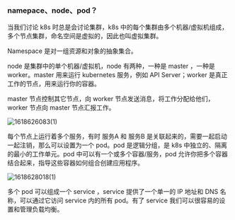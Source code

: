 

### namepace、node、pod？

当我们讨论 k8s 时总是会讨论集群，k8s 中的每个集群由多个机器/虚拟机组成，多个节点集群，命名空间是虚拟的，因此也叫虚拟集群。

Namespace 是对一组资源和对象的抽象集合。



node 是集群中的单个机器/虚拟机，node 有两种，一种是 master ，一种是 worker。master 用来运行 kubernetes 服务，例如 API Server；worker 是真正工作的节点，用来运行你的容器。

master 节点控制其它节点，向 worker 节点发送消息，将工作分配给他们，worker 节点向 master 节点汇报工作。

![1618626083(1)](H:\文章\k8s\images3\1618626083(1).png)

每个节点上运行着多个服务，有时 服务A 和 服务B 是关联起来的，需要一起启动一起注销，那么可以设置为一个 pod。pod 是逻辑分组，是 k8s 中独立的、隔离的最小的工作单元。pod 中可以有一个或多个容器/服务，pod 允许你把多个容器结合起来，指导这些容器如何组合创建应用程序。

![1618628018(1)](H:\文章\k8s\images3\1618628018(1).png)

多个 pod 可以组成一个 service ，service 提供了一个单一的 IP 地址和 DNS 名称，可以通过它访问 service 内的所有 pod。有了 service 我们可以很容易的设置和管理负载均衡。